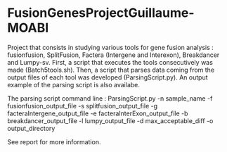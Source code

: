 # FusionGenesProjectGuillaume-MOABI
Project that consists in studying various tools for gene fusion analysis : fusionfusion, SplitFusion, Factera (Intergene and Interexon), Breakdancer and Lumpy-sv.
First, a script that executes the tools consecutively was made (Batch5tools.sh).
Then, a script that parses data coming from the output files of each tool was developed (ParsingScript.py). 
An output example of the parsing script is also availabe. 

The parsing script command line :
ParsingScript.py     -n sample_name     -f fusionfusion_output_file     -s splitfusion_output_file     -g facteraIntergene_output_file     -e facteraInterExon_output_file     -b breakdancer_output_file
-l lumpy_output_file     -d max_acceptable_diff     -o output_directory

See report for more information.


